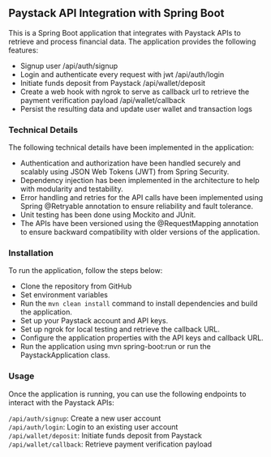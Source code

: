 ## Paystack API Integration with Spring Boot
This is a Spring Boot application that integrates with Paystack APIs to retrieve and process financial data. The application provides the following features:

* Signup user /api/auth/signup
* Login and authenticate every request with jwt /api/auth/login
* Initiate funds deposit from Paystack /api/wallet/deposit
* Create a web hook with ngrok to serve as callback url to retrieve the payment verification payload /api/wallet/callback
* Persist the resulting data and update user wallet and transaction logs

### Technical Details
The following technical details have been implemented in the application:

* Authentication and authorization have been handled securely and scalably using JSON Web Tokens (JWT) from Spring Security.
* Dependency injection has been implemented in the architecture to help with modularity and testability.
* Error handling and retries for the API calls have been implemented using Spring @Retryable annotation to ensure reliability and fault tolerance.
* Unit testing has been done using Mockito and JUnit.
* The APIs have been versioned using the @RequestMapping annotation to ensure backward compatibility with older versions of the application.


### Installation
To run the application, follow the steps below:

* Clone the repository from GitHub
* Set environment variables
* Run the `mvn clean install` command to install dependencies and build the application.
* Set up your Paystack account and API keys.
* Set up ngrok for local testing and retrieve the callback URL.
* Configure the application properties with the API keys and callback URL.
* Run the application using mvn spring-boot:run or run the PaystackApplication class.


### Usage
Once the application is running, you can use the following endpoints to interact with the Paystack APIs:

`/api/auth/signup`: Create a new user account <br>
`/api/auth/login`: Login to an existing user account <br>
`/api/wallet/deposit`: Initiate funds deposit from Paystack <br>
`/api/wallet/callback`: Retrieve payment verification payload <br>
